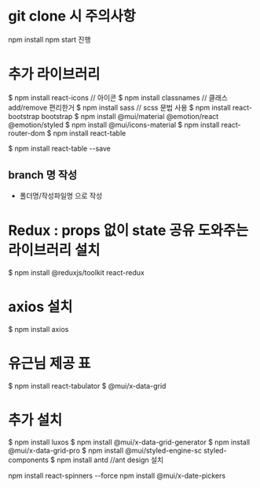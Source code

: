 # git clone 시 주의사항 
npm install
npm start 진행

# 추가 라이브러리 
$ npm install react-icons  // 아이콘
$ npm install classnames   // 클래스 add/remove 편리한거
$ npm install sass // scss 문법 사용
$ npm install react-bootstrap bootstrap
$ npm install @mui/material @emotion/react @emotion/styled
$ npm install @mui/icons-material
$ npm install react-router-dom
$ npm install react-table

$ npm install react-table --save
## branch 명 작성
- 폴더명/작성파일명 으로 작성

# Redux : props 없이 state 공유 도와주는 라이브러리 설치 
$ npm install @reduxjs/toolkit react-redux

# axios 설치
$ npm install axios

# 유근님 제공 표
$ npm install react-tabulator
$ @mui/x-data-grid

# 추가 설치 
$ npm install luxos
$ npm install @mui/x-data-grid-generator
$ npm install @mui/x-data-grid-pro
$ npm install @mui/styled-engine-sc styled-components 
$ npm install antd //ant design 설치



npm install react-spinners --force
npm install @mui/x-date-pickers
